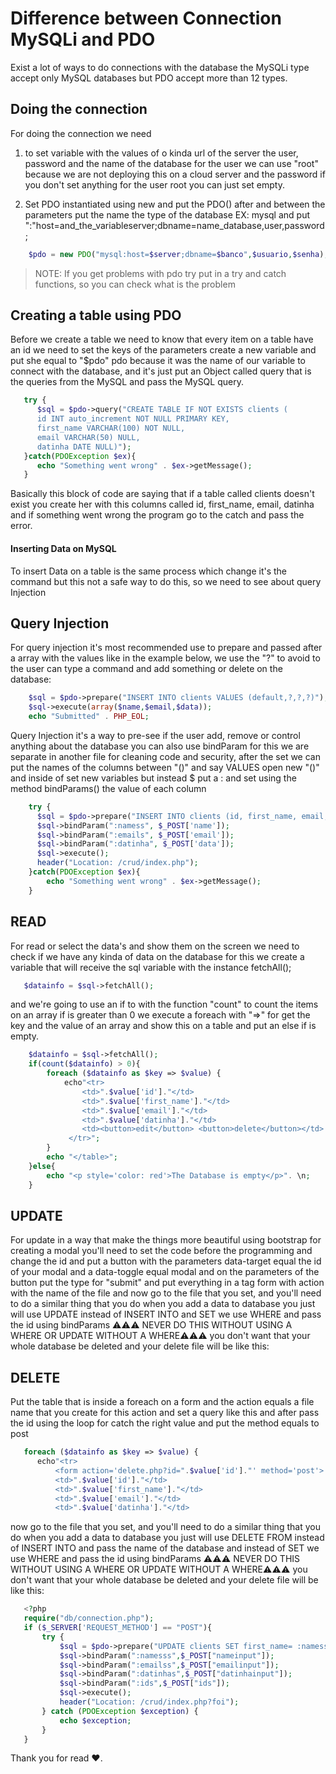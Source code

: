 #  Difference between Connection MySQLi and PDO

Exist a lot of ways to do connections with the database the MySQLi type accept only MySQL databases
but PDO accept more than 12 types.


## Doing the connection

For doing the connection we need

1. to set variable with the values of
   o kinda url of the server the user, password and the name of the database
   for the user we can use "root" because we are not deploying this on a cloud server
   and the password if you don't set anything for the user root you can just set empty.

2. Set PDO instantiated using new and put the PDO() after and between the parameters put the name the type of the database EX: mysql and put ":"host=and_the_variableserver;dbname=name_database,user,password;

~~~php
    $pdo = new PDO("mysql:host=$server;dbname=$banco",$usuario,$senha);
~~~    

> NOTE: If you get problems with pdo try put in a try and catch functions, so you can check what is the problem


## Creating a table using PDO

Before we create a table we need to know that every item on a table have an id we need to set the keys of the parameters
create a new variable and put she equal to "$pdo" pdo because it was the name of our variable to connect with the database,
and it's just put an Object called query that is the queries from the MySQL and pass the MySQL query.

~~~php
   try {
      $sql = $pdo->query("CREATE TABLE IF NOT EXISTS clients (
      id INT auto_increment NOT NULL PRIMARY KEY,
      first_name VARCHAR(100) NOT NULL,
      email VARCHAR(50) NULL,
      datinha DATE NULL)");
   }catch(PDOException $ex){
      echo "Something went wrong" . $ex->getMessage();
   }
~~~

Basically this block of code are saying that if a table called clients doesn't exist you create her with this
columns called id, first_name, email, datinha and if something went wrong the program go to the catch and pass
the error.


#### Inserting Data on MySQL

To insert Data on a table is the same process which change it's the command but this not a safe way to do 
this, so we need to see about query Injection


## Query Injection

For query injection it's most recommended use to prepare and passed after a array with the values like in the 
example below, we use the "?" to avoid to the user can type a command and add something or delete on the database:

~~~~php
    $sql = $pdo->prepare("INSERT INTO clients VALUES (default,?,?,?)");
    $sql->execute(array($name,$email,$data));
    echo "Submitted" . PHP_EOL;
~~~~
Query Injection it's a way to pre-see if the user add, remove or control anything about the database you can also use bindParam
for this we are separate in another file for cleaning code and security, after the set we can put the names of the columns
between "()" and say VALUES open new "()" and inside of set new variables but instead $ put a : and set using the method
bindParams() the value of each column

~~~~php
    try {
      $sql = $pdo->prepare("INSERT INTO clients (id, first_name, email, datinha) VALUES (default, :namess, :emails, :datinha)");
      $sql->bindParam(":namess", $_POST['name']);
      $sql->bindParam(":emails", $_POST['email']);
      $sql->bindParam(":datinha", $_POST['data']);
      $sql->execute();
      header("Location: /crud/index.php");
    }catch(PDOException $ex){
        echo "Something went wrong" . $ex->getMessage();
    }
~~~~

## READ 

For read or select the data's and show them on the screen we need to check if we have any kinda of data on the database
for this we create a variable that will receive the sql variable with the instance fetchAll();

~~~~php
   $datainfo = $sql->fetchAll();
~~~~

and we're going to use an if to with the function "count" to count the items on an array if is greater than 0
we execute a foreach with "=>" for get the key and the value of an array and show this on a table and put an else 
if is empty.

~~~~php
    $datainfo = $sql->fetchAll();
    if(count($datainfo) > 0){
        foreach ($datainfo as $key => $value) {
            echo"<tr>
                <td>".$value['id']."</td> 
                <td>".$value['first_name']."</td>
                <td>".$value['email']."</td>
                <td>".$value['datinha']."</td>
                <td><button>edit</button> <button>delete</button></td>
             </tr>";
        }
        echo "</table>";
    }else{
        echo "<p style='color: red'>The Database is empty</p>". \n;
    }
~~~~

## UPDATE

For update in a way that make the things more beautiful using bootstrap for creating a modal you'll need to set the code before
the programming and change the id and put a button with the parameters data-target equal the id of your modal and a data-toggle
equal modal and on the parameters of the button put the type for "submit" and put everything in a tag form with action with the
name of the file and now go to the file that you set, and you'll need to do a similar thing that you do when you add a data to database you just
will use UPDATE instead of INSERT INTO and SET we use WHERE and pass the id using bindParams
⚠⚠⚠ NEVER DO THIS WITHOUT USING A WHERE OR UPDATE WITHOUT A WHERE⚠⚠⚠
you don't want that your whole database be deleted and your delete file will be like this:



## DELETE

Put the table that is inside a foreach on a form and the action equals a file name that you create for this action and set
a query like this and after pass the id using the loop for catch the right value and put the method equals to post

~~~~php
   foreach ($datainfo as $key => $value) {
      echo"<tr>
          <form action='delete.php?id=".$value['id']."' method='post'>
          <td>".$value['id']."</td> 
          <td>".$value['first_name']."</td>
          <td>".$value['email']."</td>
          <td>".$value['datinha']."</td>
~~~~

now go to the file that you set, and you'll need to do a similar thing that you do when you add a data to database you just
will use DELETE FROM instead of INSERT INTO and pass the name of the database and instead of SET we use WHERE and pass the id using bindParams
⚠⚠⚠ NEVER DO THIS WITHOUT USING A WHERE OR UPDATE WITHOUT A WHERE⚠⚠⚠
you don't want that your whole database be deleted and your delete file will be like this:

~~~~php
   <?php
   require("db/connection.php");
   if ($_SERVER['REQUEST_METHOD'] == "POST"){
       try {
           $sql = $pdo->prepare("UPDATE clients SET first_name= :namesss, email = :emailss, datinha = :datinhas WHERE id = :ids");
           $sql->bindParam(":namesss",$_POST["nameinput"]);
           $sql->bindParam(":emailss",$_POST["emailinput"]);
           $sql->bindParam(":datinhas",$_POST["datinhainput"]);
           $sql->bindParam(":ids",$_POST["ids"]);
           $sql->execute();
           header("Location: /crud/index.php?foi");
       } catch (PDOException $exception) {
           echo $exception;
       }
   }
~~~~

Thank you for read ❤.